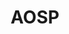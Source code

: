 ---
link_name: aosp
project_maintainers:
- email: andy.doan@linaro.org
  first_name: Andy
  id: 479
  last_name: Doan
  project_url: http://patches.linaro.org/api/users/479/?format=json
  username: andy.doan@linaro.org
title: AOSP
---